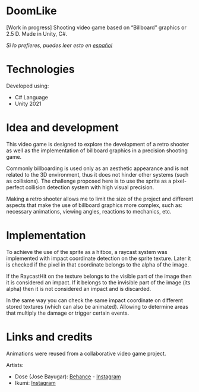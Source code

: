 # DoomLike

[Work in progress] Shooting video game based on “Billboard” graphics or 2.5 D. Made in Unity, C#.

*Si lo prefieres, puedes leer esto en [español](README.es.md)*

# Technologies

Developed using:
- C# Language
- Unity 2021

# Idea and development

This video game is designed to explore the development of a retro shooter as well as the implementation of billboard graphics in a precision shooting game.

Commonly billboarding is used only as an aesthetic appearance and is not related to the 3D environment, thus it does not hinder other systems (such as collisions).
The challenge proposed here is to use the sprite as a pixel-perfect collision detection system with high visual precision.

Making a retro shooter allows me to limit the size of the project and different aspects that make the use of billboard graphics more complex, such as: necessary animations, viewing angles, reactions to mechanics, etc.

# Implementation

To achieve the use of the sprite as a hitbox, a raycast system was implemented with impact coordinate detection on the sprite texture.
Later it is checked if the pixel in that coordinate belongs to the alpha of the image.

If the RaycastHit on the texture belongs to the visible part of the image then it is considered an impact.
If it belongs to the invisible part of the image (its alpha) then it is not considered an impact and is discarded.

In the same way you can check the same impact coordinate on different stored textures (which can also be animated).
Allowing to determine areas that multiply the damage or trigger certain events.

# Links and credits

Animations were reused from a collaborative video game project.

Artists:
- Dose (Jose Bayugar): [Behance](https://www.behance.net/bayugarj79c4) - [Instagram](https://www.instagram.com/dose_jb/)
- Ikumi: [Instagram](https://www.instagram.com/ikumi_arte/)

